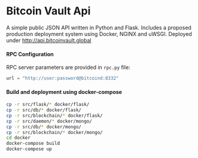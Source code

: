 # Bitcoin Vault Api

A simple public JSON API written in Python and Flask. Includes a proposed production deployment system using Docker, NGINX and uWSGI. Deployed under http://api.bitcoinvault.global

#### RPC Configuration
RPC server parameters are provided in ```rpc.py``` file:
```python
url = "http://user:password@bitcoind:8332"
```

#### Build and deployment using docker-compose
```sh
cp -r src/flask/* docker/flask/
cp -r src/db/* docker/flask/
cp -r src/blockchain/* docker/flask/
cp -r src/daemon/* docker/mongo/
cp -r src/db/* docker/mongo/
cp -r src/blockchain/* docker/mongo/
cd docker
docker-compose build
docker-compose up
```
